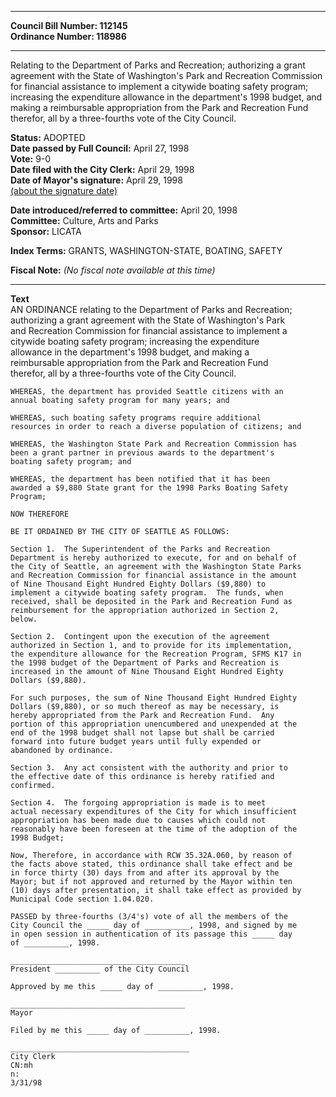 * * * * *  
  
**Council Bill Number: [](#h0)[](#h2)112145**   
**Ordinance Number: 118986**  
  
* * * * *  
  
Relating to the Department of Parks and Recreation; authorizing a grant agreement with the State of Washington's Park and Recreation Commission for financial assistance to implement a citywide boating safety program; increasing the expenditure allowance in the department's 1998 budget, and making a reimbursable appropriation from the Park and Recreation Fund therefor, all by a three-fourths vote of the City Council.  
  
**Status:** ADOPTED   
**Date passed by Full Council:** April 27, 1998   
**Vote:** 9-0   
**Date filed with the City Clerk:** April 29, 1998   
**Date of Mayor's signature:** April 29, 1998   
[(about the signature date)](/~public/approvaldate.htm)   
  
  
**Date introduced/referred to committee:** April 20, 1998   
**Committee:** Culture, Arts and Parks   
**Sponsor:** LICATA   
  
**Index Terms:** GRANTS, WASHINGTON-STATE, BOATING, SAFETY  
  
**Fiscal Note:** *(No fiscal note available at this time)*  
  
* * * * *  
  
**Text**  
    AN ORDINANCE relating to the Department of Parks and Recreation;  
    authorizing a grant agreement with the State of Washington's Park  
    and Recreation Commission for financial assistance to implement a  
    citywide boating safety program; increasing the expenditure  
    allowance in the department's 1998 budget, and making a  
    reimbursable appropriation from the Park and Recreation Fund  
    therefor, all by a three-fourths vote of the City Council.  
  
    WHEREAS, the department has provided Seattle citizens with an  
    annual boating safety program for many years; and  
  
    WHEREAS, such boating safety programs require additional  
    resources in order to reach a diverse population of citizens; and  
  
    WHEREAS, the Washington State Park and Recreation Commission has  
    been a grant partner in previous awards to the department's  
    boating safety program; and  
  
    WHEREAS, the department has been notified that it has been  
    awarded a $9,880 State grant for the 1998 Parks Boating Safety  
    Program;  
  
    NOW THEREFORE  
  
    BE IT ORDAINED BY THE CITY OF SEATTLE AS FOLLOWS:  
  
    Section 1.  The Superintendent of the Parks and Recreation  
    Department is hereby authorized to execute, for and on behalf of  
    the City of Seattle, an agreement with the Washington State Parks  
    and Recreation Commission for financial assistance in the amount  
    of Nine Thousand Eight Hundred Eighty Dollars ($9,880) to  
    implement a citywide boating safety program.  The funds, when  
    received, shall be deposited in the Park and Recreation Fund as  
    reimbursement for the appropriation authorized in Section 2,  
    below.  
  
    Section 2.  Contingent upon the execution of the agreement  
    authorized in Section 1, and to provide for its implementation,  
    the expenditure allowance for the Recreation Program, SFMS K17 in  
    the 1998 budget of the Department of Parks and Recreation is  
    increased in the amount of Nine Thousand Eight Hundred Eighty  
    Dollars ($9,880).  
  
    For such purposes, the sum of Nine Thousand Eight Hundred Eighty  
    Dollars ($9,880), or so much thereof as may be necessary, is  
    hereby appropriated from the Park and Recreation Fund.  Any  
    portion of this appropriation unencumbered and unexpended at the  
    end of the 1998 budget shall not lapse but shall be carried  
    forward into future budget years until fully expended or  
    abandoned by ordinance.  
  
    Section 3.  Any act consistent with the authority and prior to  
    the effective date of this ordinance is hereby ratified and  
    confirmed.  
  
    Section 4.  The forgoing appropriation is made is to meet  
    actual necessary expenditures of the City for which insufficient  
    appropriation has been made due to causes which could not  
    reasonably have been foreseen at the time of the adoption of the  
    1998 Budget;  
  
    Now, Therefore, in accordance with RCW 35.32A.060, by reason of  
    the facts above stated, this ordinance shall take effect and be  
    in force thirty (30) days from and after its approval by the  
    Mayor; but if not approved and returned by the Mayor within ten  
    (10) days after presentation, it shall take effect as provided by  
    Municipal Code section 1.04.020.  
  
    PASSED by three-fourths (3/4's) vote of all the members of the  
    City Council the _____ day of __________, 1998, and signed by me  
    in open session in authentication of its passage this _____ day  
    of __________, 1998.  
  
    _______________________________________  
    President __________ of the City Council  
  
    Approved by me this _____ day of __________, 1998.  
  
    _______________________________________  
    Mayor  
  
    Filed by me this _____ day of __________, 1998.  
  
    ________________________________________  
    City Clerk  
    CN:mh  
    n:  
    3/31/98  
